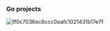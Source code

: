 ### Go projects

![ff0c7036ec6ccc0eafc1021431b17e7f](https://github.com/user-attachments/assets/969a3936-4f24-4b43-b52b-409e3b345c49)
